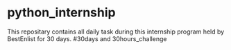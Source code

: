 # python_internship
This repositary contains all daily task during this internship program held by BestEnlist for 30 days.
#30days and 30hours_challenge
